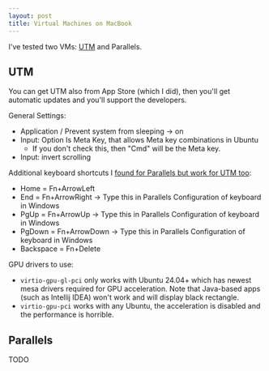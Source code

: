 ```yaml
---
layout: post
title: Virtual Machines on MacBook
---
```


I've tested two VMs: [UTM](https://getutm.app/) and Parallels.

## UTM

You can get UTM also from App Store (which I did), then you'll get automatic updates and you'll
support the developers.

General Settings:

* Application / Prevent system from sleeping -> on
* Input: Option Is Meta Key, that allows Meta key combinations in Ubuntu
  * If you don't check this, then "Cmd" will be the Meta key.
* Input: invert scrolling

Additional keyboard shortcuts I [found for Parallels but work for UTM too](https://forum.parallels.com/threads/keyboard-shortcut-for-home-end.208263/):

* Home = Fn+ArrowLeft
* End = Fn+ArrowRight -> Type this in Parallels Configuration of keyboard in Windows
* PgUp = Fn+ArrowUp -> Type this in Parallels Configuration of keyboard in Windows
* PgDown = Fn+ArrowDown -> Type this in Parallels Configuration of keyboard in Windows
* Backspace = Fn+Delete

GPU drivers to use:

* `virtio-gpu-gl-pci` only works with Ubuntu 24.04+ which has newest mesa drivers required for GPU acceleration. Note that Java-based
  apps (such as Intellij IDEA) won't work and will display black rectangle.
* `virtio-gpu-pci` works with any Ubuntu, the acceleration is disabled and the performance is horrible.

## Parallels

TODO
